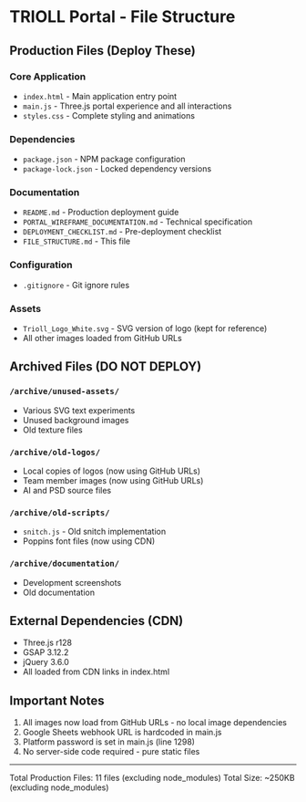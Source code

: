 # TRIOLL Portal - File Structure

## Production Files (Deploy These)

### Core Application
- `index.html` - Main application entry point
- `main.js` - Three.js portal experience and all interactions
- `styles.css` - Complete styling and animations

### Dependencies
- `package.json` - NPM package configuration
- `package-lock.json` - Locked dependency versions

### Documentation
- `README.md` - Production deployment guide
- `PORTAL_WIREFRAME_DOCUMENTATION.md` - Technical specification
- `DEPLOYMENT_CHECKLIST.md` - Pre-deployment checklist
- `FILE_STRUCTURE.md` - This file

### Configuration
- `.gitignore` - Git ignore rules

### Assets
- `Trioll_Logo_White.svg` - SVG version of logo (kept for reference)
- All other images loaded from GitHub URLs

## Archived Files (DO NOT DEPLOY)

### `/archive/unused-assets/`
- Various SVG text experiments
- Unused background images
- Old texture files

### `/archive/old-logos/`
- Local copies of logos (now using GitHub URLs)
- Team member images (now using GitHub URLs)
- AI and PSD source files

### `/archive/old-scripts/`
- `snitch.js` - Old snitch implementation
- Poppins font files (now using CDN)

### `/archive/documentation/`
- Development screenshots
- Old documentation

## External Dependencies (CDN)
- Three.js r128
- GSAP 3.12.2
- jQuery 3.6.0
- All loaded from CDN links in index.html

## Important Notes
1. All images now load from GitHub URLs - no local image dependencies
2. Google Sheets webhook URL is hardcoded in main.js
3. Platform password is set in main.js (line 1298)
4. No server-side code required - pure static files

---
Total Production Files: 11 files (excluding node_modules)
Total Size: ~250KB (excluding node_modules)